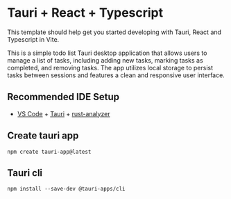 # Tauri + React + Typescript

This template should help get you started developing with Tauri, React and Typescript in Vite. 

This is a simple todo list Tauri desktop application that allows users to manage a list of tasks, including adding new tasks, marking tasks as completed, and removing tasks. The app utilizes local storage to persist tasks between sessions and features a clean and responsive user interface. 

## Recommended IDE Setup

- [VS Code](https://code.visualstudio.com/) + [Tauri](https://marketplace.visualstudio.com/items?itemName=tauri-apps.tauri-vscode) + [rust-analyzer](https://marketplace.visualstudio.com/items?itemName=rust-lang.rust-analyzer)

## Create tauri app

```
npm create tauri-app@latest
```

## Tauri cli

```
npm install --save-dev @tauri-apps/cli
```
